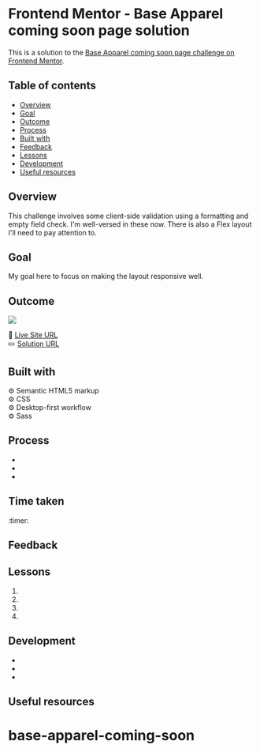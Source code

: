 # Frontend Mentor - Base Apparel coming soon page solution

This is a solution to the [Base Apparel coming soon page challenge on Frontend Mentor](https://www.frontendmentor.io/challenges/base-apparel-coming-soon-page-5d46b47f8db8a7063f9331a0).

## Table of contents

- [Overview](#overview)
- [Goal](#goal)
- [Outcome](#outcome)
- [Process](#process)
- [Built with](#built-with)
- [Feedback](#feedback)
- [Lessons](#lessons)
- [Development](#development)
- [Useful resources](#useful-resources)

## Overview

This challenge involves some client-side validation using a formatting and empty field check. I'm well-versed in these now. There is also a Flex layout I'll need to pay attention to.

## Goal

My goal here to focus on making the layout responsive well.

## Outcome

![](./)

:jigsaw: [Live Site URL]()  
:pencil2: [Solution URL]()

## Built with

:gear: Semantic HTML5 markup  
:gear: CSS  
:gear: Desktop-first workflow  
:gear: Sass

## Process

-
-
-

## Time taken

:timer:

## Feedback

## Lessons

1.
2.
3.
4.

## Development

-
-
-

## Useful resources

[]()

# base-apparel-coming-soon

